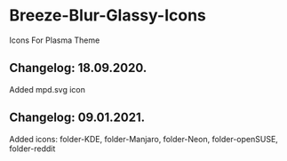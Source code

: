 # Breeze-Blur-Glassy-Icons
Icons For Plasma Theme

Changelog: 18.09.2020.
----------------------

Added mpd.svg icon

Changelog: 09.01.2021.
----------------------

Added icons: folder-KDE, folder-Manjaro, folder-Neon, folder-openSUSE, folder-reddit
